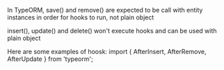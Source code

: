 In TypeORM, save() and remove() are expected
to be call with entity instances in order for hooks to run, not plain object

insert(), update() and delete() won't execute hooks and can be used with plain object

Here are some examples of hoosk:
import { AfterInsert, AfterRemove, AfterUpdate } from 'typeorm';
